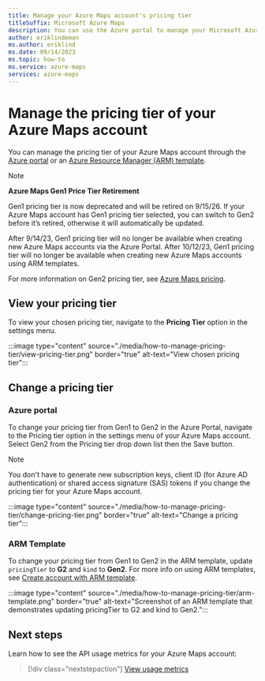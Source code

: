```yaml
---
title: Manage your Azure Maps account's pricing tier
titleSuffix: Microsoft Azure Maps
description: You can use the Azure portal to manage your Microsoft Azure Maps account and its pricing tier.
author: eriklindeman
ms.author: eriklind
ms.date: 09/14/2023
ms.topic: how-to
ms.service: azure-maps
services: azure-maps
---
```


# Manage the pricing tier of your Azure Maps account

You can manage the pricing tier of your Azure Maps account through the [Azure portal] or an [Azure Resource Manager (ARM) template].

> [!NOTE]
>
> **Azure Maps Gen1 Price Tier Retirement**
>
> Gen1 pricing tier is now deprecated and will be retired on 9/15/26. If your Azure Maps account has Gen1 pricing tier selected, you can switch to Gen2 before it’s retired, otherwise it will automatically be updated.
>
> After 9/14/23, Gen1 pricing tier will no longer be available when creating new Azure Maps accounts via the Azure Portal. After 10/12/23, Gen1 pricing tier will no longer be available when creating new Azure Maps accounts using ARM templates.
>
> For more information on Gen2 pricing tier, see [Azure Maps pricing].

## View your pricing tier

To view your chosen pricing tier, navigate to the **Pricing Tier** option in the settings menu.

:::image type="content" source="./media/how-to-manage-pricing-tier/view-pricing-tier.png" border="true" alt-text="View chosen pricing tier":::

## Change a pricing tier

### Azure portal

To change your pricing tier from Gen1 to Gen2 in the Azure Portal, navigate to the Pricing tier option in the settings menu of your Azure Maps account. Select Gen2 from the Pricing tier drop down list then the Save button.

> [!NOTE]
> You don't have to generate new subscription keys, client ID (for Azure AD authentication) or shared access signature (SAS) tokens if you change the pricing tier for your Azure Maps account.

:::image type="content" source="./media/how-to-manage-pricing-tier/change-pricing-tier.png" border="true" alt-text="Change a pricing tier":::

### ARM Template

To change your pricing tier from Gen1 to Gen2 in the ARM template, update `pricingTier` to **G2** and `kind` to **Gen2**. For more info on using ARM templates, see [Create account with ARM template].

:::image type="content" source="./media/how-to-manage-pricing-tier/arm-template.png" border="true" alt-text="Screenshot of an ARM template that demonstrates updating pricingTier to G2 and kind to Gen2.":::

<!------
```json
        "pricingTier": { 
            "type": "string", 
            "allowedValues":[ 
                "G2"
            ], 
            "defaultValue": "G2",
            "metadata": { 
                "description": "The pricing tier SKU for the account." 
            } 
        }, 
        "kind": { 
            "type": "string", 
            "allowedValues":[ 
                "Gen2" 
            ], 
            "defaultValue": "Gen2", 
            "metadata": { 
                "description": "The pricing tier for the account." 
            } 
        } 
```

:::code language="json" source="~/quickstart-templates/quickstarts/microsoft.maps/maps-create/azuredeploy.json" highlight="27-46":::
:::code language="json" source="~/quickstart-templates/quickstarts/microsoft.maps/maps-create/azuredeploy.json" range="27-46":::
--->

## Next steps

Learn how to see the API usage metrics for your Azure Maps account:

> [!div class="nextstepaction"]
> [View usage metrics]

[Azure Maps pricing]: https://azure.microsoft.com/pricing/details/azure-maps/
[Azure Portal]: https://portal.azure.com/
[Azure Resource Manager (ARM) template]: how-to-create-template.md
[Create account with ARM template]: how-to-create-template.md
[View usage metrics]: how-to-view-api-usage.md
